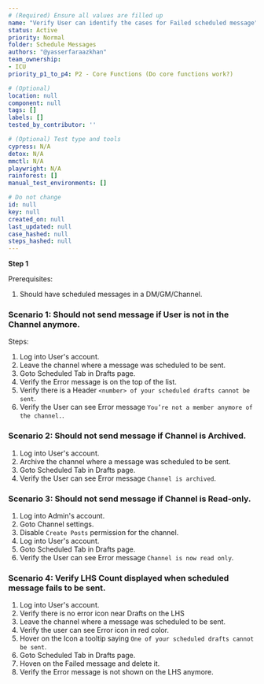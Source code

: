 ```yaml
---
# (Required) Ensure all values are filled up
name: "Verify User can identify the cases for Failed scheduled message"
status: Active
priority: Normal
folder: Schedule Messages
authors: "@yasserfaraazkhan"
team_ownership:
- ICU
priority_p1_to_p4: P2 - Core Functions (Do core functions work?)

# (Optional)
location: null
component: null
tags: []
labels: []
tested_by_contributor: ''

# (Optional) Test type and tools
cypress: N/A
detox: N/A
mmctl: N/A
playwright: N/A
rainforest: []
manual_test_environments: []

# Do not change
id: null
key: null
created_on: null
last_updated: null
case_hashed: null
steps_hashed: null
---
```


**Step 1**

Prerequisites:

1. Should have scheduled messages in a DM/GM/Channel.

### Scenario 1: Should not send message if User is not in the Channel anymore.

Steps:

1. Log into User's account.
2. Leave the channel where a message was scheduled to be sent.
3. Goto Scheduled Tab in Drafts page.
4. Verify the Error message is on the top of the list.
5. Verify there is a Header `<number> of your scheduled drafts cannot be sent`.
6. Verify the User can see Error message `You’re not a member anymore of the channel.`.

### Scenario 2: Should not send message if Channel is Archived.

1. Log into User's account.
2. Archive the channel where a message was scheduled to be sent.
3. Goto Scheduled Tab in Drafts page.
4. Verify the User can see Error message `Channel is archived`.

### Scenario 3: Should not send message if Channel is Read-only.

1. Log into Admin's account.
2. Goto Channel settings.
3. Disable `Create Posts` permission for the channel.
4. Log into User's account.
5. Goto Scheduled Tab in Drafts page.
6. Verify the User can see Error message `Channel is now read only`.

### Scenario 4: Verify LHS Count displayed when scheduled message fails to be sent.

1. Log into User's account.
2. Verify there is no error icon near Drafts on the LHS
3. Leave the channel where a message was scheduled to be sent.
4. Verify the user can see Error icon in red color.
5. Hover on the Icon a tooltip saying `One of your scheduled drafts cannot be sent`.
6. Goto Scheduled Tab in Drafts page.
7. Hoven on the Failed message and delete it.
8. Verify the Error message is not shown on the LHS anymore.
